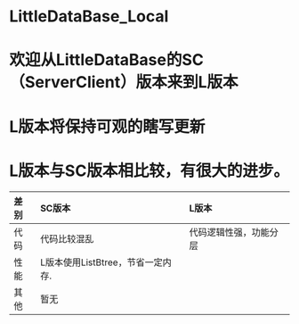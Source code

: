 # LittleDataBase_Local

# 欢迎从LittleDataBase的SC（ServerClient）版本来到L版本
# L版本将保持可观的瞎写更新

# L版本与SC版本相比较，有很大的进步。
|  差别    |   SC版本    |   L版本 |
|:---     |:----        |:---|
|代码|代码比较混乱    |代码逻辑性强，功能分层   |
|性能|   L版本使用ListBtree，节省一定内存.||
|其他|    暂无|| 
